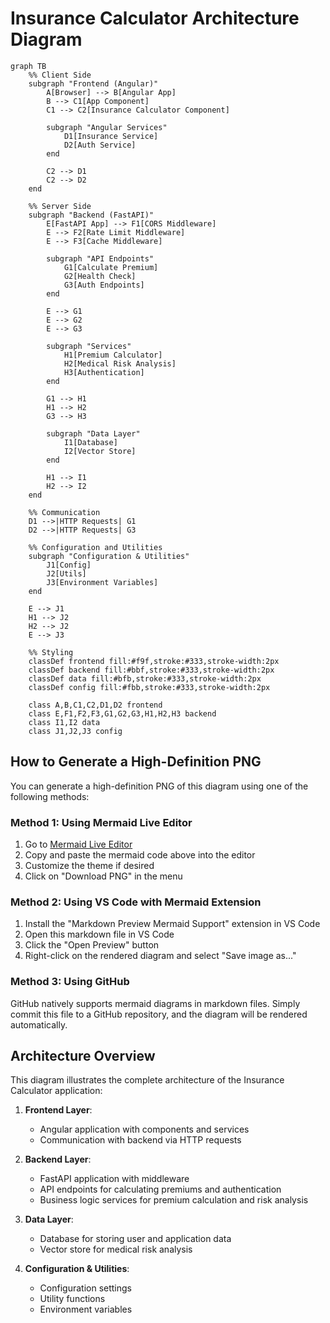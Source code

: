 # Insurance Calculator Architecture Diagram

```mermaid
graph TB
    %% Client Side
    subgraph "Frontend (Angular)"
        A[Browser] --> B[Angular App]
        B --> C1[App Component]
        C1 --> C2[Insurance Calculator Component]
        
        subgraph "Angular Services"
            D1[Insurance Service]
            D2[Auth Service]
        end
        
        C2 --> D1
        C2 --> D2
    end
    
    %% Server Side
    subgraph "Backend (FastAPI)"
        E[FastAPI App] --> F1[CORS Middleware]
        E --> F2[Rate Limit Middleware]
        E --> F3[Cache Middleware]
        
        subgraph "API Endpoints"
            G1[Calculate Premium]
            G2[Health Check]
            G3[Auth Endpoints]
        end
        
        E --> G1
        E --> G2
        E --> G3
        
        subgraph "Services"
            H1[Premium Calculator]
            H2[Medical Risk Analysis]
            H3[Authentication]
        end
        
        G1 --> H1
        H1 --> H2
        G3 --> H3
        
        subgraph "Data Layer"
            I1[Database]
            I2[Vector Store]
        end
        
        H1 --> I1
        H2 --> I2
    end
    
    %% Communication
    D1 -->|HTTP Requests| G1
    D2 -->|HTTP Requests| G3
    
    %% Configuration and Utilities
    subgraph "Configuration & Utilities"
        J1[Config]
        J2[Utils]
        J3[Environment Variables]
    end
    
    E --> J1
    H1 --> J2
    H2 --> J2
    E --> J3
    
    %% Styling
    classDef frontend fill:#f9f,stroke:#333,stroke-width:2px
    classDef backend fill:#bbf,stroke:#333,stroke-width:2px
    classDef data fill:#bfb,stroke:#333,stroke-width:2px
    classDef config fill:#fbb,stroke:#333,stroke-width:2px
    
    class A,B,C1,C2,D1,D2 frontend
    class E,F1,F2,F3,G1,G2,G3,H1,H2,H3 backend
    class I1,I2 data
    class J1,J2,J3 config
```

## How to Generate a High-Definition PNG

You can generate a high-definition PNG of this diagram using one of the following methods:

### Method 1: Using Mermaid Live Editor

1. Go to [Mermaid Live Editor](https://mermaid.live/)
2. Copy and paste the mermaid code above into the editor
3. Customize the theme if desired
4. Click on "Download PNG" in the menu

### Method 2: Using VS Code with Mermaid Extension

1. Install the "Markdown Preview Mermaid Support" extension in VS Code
2. Open this markdown file in VS Code
3. Click the "Open Preview" button
4. Right-click on the rendered diagram and select "Save image as..."

### Method 3: Using GitHub

GitHub natively supports mermaid diagrams in markdown files. Simply commit this file to a GitHub repository, and the diagram will be rendered automatically.

## Architecture Overview

This diagram illustrates the complete architecture of the Insurance Calculator application:

1. **Frontend Layer**:
   - Angular application with components and services
   - Communication with backend via HTTP requests

2. **Backend Layer**:
   - FastAPI application with middleware
   - API endpoints for calculating premiums and authentication
   - Business logic services for premium calculation and risk analysis

3. **Data Layer**:
   - Database for storing user and application data
   - Vector store for medical risk analysis

4. **Configuration & Utilities**:
   - Configuration settings
   - Utility functions
   - Environment variables 